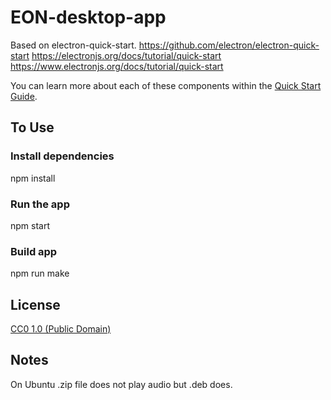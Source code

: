 # EON-desktop-app

Based on electron-quick-start.
https://github.com/electron/electron-quick-start
https://electronjs.org/docs/tutorial/quick-start
https://www.electronjs.org/docs/tutorial/quick-start

You can learn more about each of these components within the [Quick Start Guide](https://electronjs.org/docs/tutorial/quick-start).

## To Use

 ### Install dependencies

npm install
### Run the app
npm start
### Build app
npm run make

## License
[CC0 1.0 (Public Domain)](LICENSE.md)

## Notes
On Ubuntu .zip file does not play audio but .deb does.
